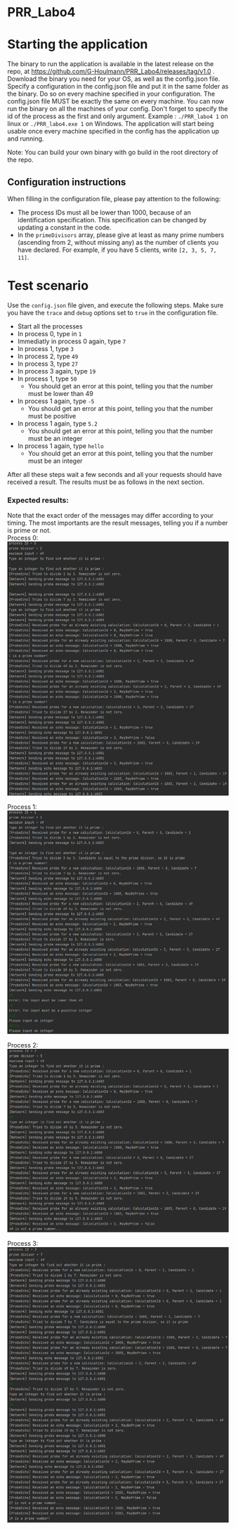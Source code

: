 # PRR_Labo4

# Starting the application
The binary to run the application is available in the latest release on the repo, at https://github.com/G-Houlmann/PRR_Labo4/releases/tag/v1.0 . Download the binary you need for your OS, as well as the config.json file. Specify a configuration in the config.json file and put it in the same folder as the binary. Do so on every machine specified in your configuration. The config.json file MUST be exactly the same on every machine. You can now run the binary on all the machines of your config. Don't forget to specify the id of the process as the first and only argument. Example : `./PRR_labo4 1` on linux or `./PRR_labo4.exe 1` on Windows.
The application will start being usable once every machine specified in the config has the application up and running.

Note: You can build your own binary with go build in the root directory of the repo.


## Configuration instructions  
When filling in the configuration file, please pay attention to the following: 
- The process IDs must all be lower than 1000, because of an identification specification. This specification can be changed by updating a constant in the code.
- In the `primeDivisors` array, please give at least as many prime numbers (ascending from 2, without missing any) as the number of clients you have declared. For example, if you have 5 clients, write `[2, 3, 5, 7, 11]`.



# Test scenario
Use the `config.json` file given, and execute the following steps. Make sure you have the `trace` and `debug` options set to `true` in the configuration file.  

- Start all the processes
- In process 0, type in `1`
- Immediatly in process 0 again, type `7`
- In process 1, type `3`
- In process 2, type `49`
- In process 3, type `27`
- In process 3 again, type `19`
- In process 1, type `50`
    - You should get an error at this point, telling you that the number must be lower than 49
- In process 1 again, type `-5`
    - You should get an error at this point, telling you that the number must be positive
- In process 1 again, type `5.2`
    - You should get an error at this point, telling you that the number must be an integer
- In process 1 again, type `hello`
    - You should get an error at this point, telling you that the number must be an integer

After all these steps wait a few seconds and all your requests should have received a result. The results must be as follows in the next section.

### Expected results: 
Note that the exact order of the messages may differ according to your timing. The most importants are the result messages, telling you if a number is prime or not.  
Process 0:  
<img src="images/pr0.png">  

Process 1:  
<img src="images/pr1.png">  

Process 2:  
<img src="images/pr2.png">  

Process 3:  
<img src="images/pr3.png"> 